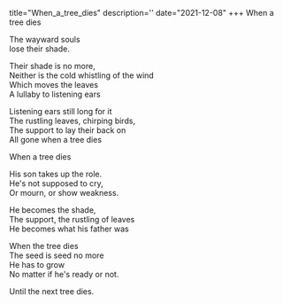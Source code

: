 title="When_a_tree_dies"
description=''
date="2021-12-08"
+++
When a tree dies     
     
The wayward souls     
lose their shade.     
     
Their shade is no more,     
Neither is the cold whistling of the wind     
Which moves the leaves     
A lullaby to listening ears     
     
Listening ears still long for it     
The rustling leaves, chirping birds,     
The support to lay their back on     
All gone when a tree dies     
     
When a tree dies     
     
His son takes up the role.     
He's not supposed to cry,     
Or mourn, or show weakness.     
     
He becomes the shade,     
The support, the rustling of leaves     
He becomes what his father was     
     
When the tree dies     
The seed is seed no more     
He has to grow     
No matter if he's ready or not.     
     
Until the next tree dies.     
     
     
     
     
